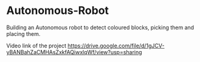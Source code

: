 # Autonomous-Robot
Building an Autonomous robot to detect coloured blocks, picking them and placing them.

Video link of the project https://drive.google.com/file/d/1gJCV-yBANBahZaCMHAsZxkfAQiwxlqWf/view?usp=sharing
